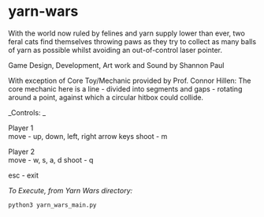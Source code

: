 # yarn-wars
With the world now ruled by felines and yarn supply lower than ever, two feral cats find themselves throwing paws as they try to collect as many balls of yarn as possible whilst avoiding an out-of-control laser pointer. 

Game Design, Development, Art work and Sound by Shannon Paul 

With exception of Core Toy/Mechanic provided by Prof. Connor Hillen:  The core mechanic here is a line - divided into segments and gaps - rotating around a point, against which a circular hitbox could collide.    

_Controls:  _

  Player 1 	
  move - up, down, left, right arrow keys 
  shoot - m  
  
  Player 2  
  move - w, s, a, d 
  shoot - q  
  
  esc - exit  
  
  
_To Execute, from Yarn Wars directory:_  

    python3 yarn_wars_main.py
